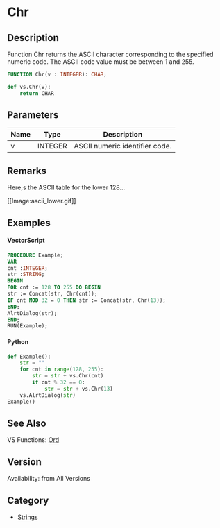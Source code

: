 # Chr

## Description
Function Chr returns the ASCII character corresponding to the specified numeric code. The ASCII code value must be between 1 and 255.

```pascal
FUNCTION Chr(v : INTEGER): CHAR;
```

```python
def vs.Chr(v):
    return CHAR
```

## Parameters
|Name|Type|Description|
|---|---|---|
|v|INTEGER|ASCII numeric identifier code.|

## Remarks
Here;s the ASCII table for the lower 128...

[[Image:ascii_lower.gif]]

## Examples
#### VectorScript ####
```pascal
PROCEDURE Example;
VAR
cnt :INTEGER;
str :STRING;
BEGIN
FOR cnt := 128 TO 255 DO BEGIN
str := Concat(str, Chr(cnt));
IF cnt MOD 32 = 0 THEN str := Concat(str, Chr(13));
END;
AlrtDialog(str);
END;
RUN(Example);
```
#### Python ####
```python
def Example():
	str = ""
	for cnt in range(128, 255):
		str = str + vs.Chr(cnt)
		if cnt % 32 == 0:
			str = str + vs.Chr(13)
	vs.AlrtDialog(str)
Example()
```

## See Also
VS Functions:
[Ord](Ord.md)

## Version
Availability: from All Versions

## Category
* [Strings](../Categories/Strings.md)
